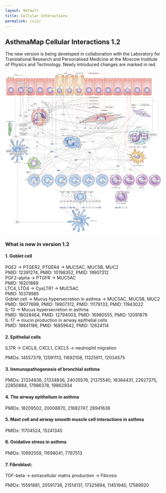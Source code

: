 ```yaml
---
layout: default
title: Cellular Interactions
permalink: /ci2/
---
```



## AsthmaMap Cellular Interactions 1.2

The new version is being developed in collaboration with the Laboratory for Translational Research and Personalised Medicine at the Moscow Institute of Physics and Technology. Newly introduced changes are marked in red.

<a href="/images/ci/AsthmaMapCI-V1.2.02-red.svg"><img src="/images/ci/AsthmaMapCI-V1.2.02-red.png"/></a>

### What is new in version 1.2

#### 1. Goblet cell

PGE2 &rarr; PTGER2, PTGER4 &rarr; MUC5AC, MUC5B, MUC2  
PMID: 12391274, PMID: 10198352, PMID: 19907312  
PGF2-alpha &rarr; PTGFR &rarr; MUC5AC  
PMID: 19201889  
LTC4, LTD4 &rarr; CysLTR1 &rarr; MUC5AC  
PMID: 10378985  
Goblet cell &rarr; Mucus hypersecretion in asthma &rarr; MUC5AC, MUC5B, MUC2  
PMID: 19077699, PMID: 19907312, PMID: 11179133, PMID: 11943022  
IL-13 &rarr; Mucus hypersecretion in asthma  
PMID: 18028464, PMID: 12794003, PMID: 16980555, PMID: 12091879  
IL-17 &rarr; mucin production in airway epithelial cells  
PMID: 19841186, PMID: 16859642, PMID: 12624114  

#### 2. Epithelial cells

IL17R &rarr; CXCL8, CXCL1, CXCL5 &rarr; neutrophil migration  

PMIDs: 14557379, 12591113, 11692108, 11325811, 12034575  

#### 3. Immunopathogenesis of bronchial asthma

PMIDs: 21334836, 21334836, 24035576, 21375540, 18384431, 22627375, 22850884, 17986378, 19862934  

#### 4. The airway epithelium in asthma

PMIDs: 18209502, 20008870, 21682747, 28941636  

#### 5. Mast cell and airway smooth muscle cell interactions in asthma

PMIDs: 11704524, 15241345  

#### 6. Oxidative stress in asthma

PMIDs: 10992559, 11698041, 7767513  

#### 7. Fibroblast: 

TGF-beta &rarr; extracellular matrix production &rarr; Fibrosis  

PMIDs: 15591881, 20591736, 21514131, 17325694, 11451940, 17589920  

